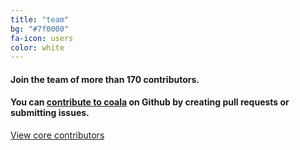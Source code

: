```yaml
---
title: "team"
bg: "#7f0000"
fa-icon: users
color: white
---
```


<h4>Join the team of more than <span id="contributor-count">170</span> contributors.</h4>

#### You can [contribute to coala](https://github.com/coala/coala) on Github by creating pull requests or submitting issues.

<div id="contributors" class="clearfix">
  <div class="template contributor" style="display:none;">
    <img class="gravatar" src="" alt="">
    <div class="nick"><a></a></div>
    <div class="commits"><strong>0</strong> commits</div>
  </div>
</div>

[View core contributors](https://github.com/coala/coala/graphs/contributors)

